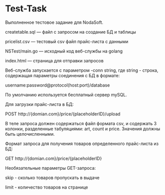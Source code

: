# Test-Task
Выполненное тестовое задание для NodaSoft.

createtable.sql — файл с запросом на создание БД и таблицы

pricelist.csv — тестовый csv файл прайс-листа с данными

NSTest/main.go — исходный код веб-службы на golang

index.html — страница для отправки запросов

Веб-служба запускается с параметром -conn string, где string - строка, содержащая параметры соединения с БД в формате:

  username:password@protocol(host:port)/database
  
По умолчанию используется бесплатный сервер mySQL.


Для загрузки прайс-листа в БД:

  POST http://{domian.com}/price/{placeholderID}/upload
  
В теле запроса должен содержаться файл формата csv, и содержать 3 колонки, разделенные табуляциями: art, count и price. Значения должны быть целочисленными.


Формат запроса для получения товаров определенного прайс-листа из БД:

  GET http://{domian.com}/price/{placeholderID}
  
Необязательные параметры GET-запроса:

  skip - сколько товаров пропускать в выдаче
  
  limit - количество товаров на странице
